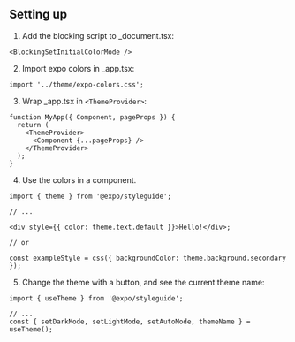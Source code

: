 ## Setting up

1. Add the blocking script to \_document.tsx:

```tsx
<BlockingSetInitialColorMode />
```

2. Import expo colors in \_app.tsx:

```tsx
import '../theme/expo-colors.css';
```

3. Wrap \_app.tsx in `<ThemeProvider>`:

```tsx
function MyApp({ Component, pageProps }) {
  return (
    <ThemeProvider>
      <Component {...pageProps} />
    </ThemeProvider>
  );
}
```

4. Use the colors in a component.

```tsx
import { theme } from '@expo/styleguide';

// ...

<div style={{ color: theme.text.default }}>Hello!</div>;

// or

const exampleStyle = css({ backgroundColor: theme.background.secondary });
```

5. Change the theme with a button, and see the current theme name:

```tsx
import { useTheme } from '@expo/styleguide';

// ...
const { setDarkMode, setLightMode, setAutoMode, themeName } = useTheme();
```
